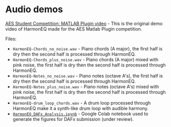 # Audio demos

[AES Student Competition: MATLAB Plugin video](https://youtu.be/qlQ4hnX0gDU) - This is the original demo video of HarmonEQ made for the AES Matlab Plugin competition.

Files:
- `HarmonEQ-Chords_no_noise.wav` - Piano chords (A major), the first half is dry then the second half is processed through HarmonEQ.
- `HarmonEQ-Chords_plus_noise.wav` - Piano chords (A major) mixed with pink noise, the first half is dry then the second half is processed through HarmonEQ.
- `HarmonEQ-Notes_no_noise.wav` - Piano notes (octave A's), the first half is dry then the second half is processed through HarmonEQ.
- `HarmonEQ-Notes_plus_noise.wav` - Piano notes (octave A's) mixed with pink noise, the first half is dry then the second half is processed through HarmonEQ.
- `HarmonEQ-drum_loop_chords.wav` - A drum loop processed through HarmonEQ make it a synth-like drum loop with audible harmony.
- [`HarmonEQ_DAFx_Analysis.ipynb`](https://github.com/malloyca/HarmonEQ/blob/main/demos/HarmonEQ_DAFx_Analysis.ipynb) - Google Colab notebook used to generate the figures for DAFx submission (under review).
